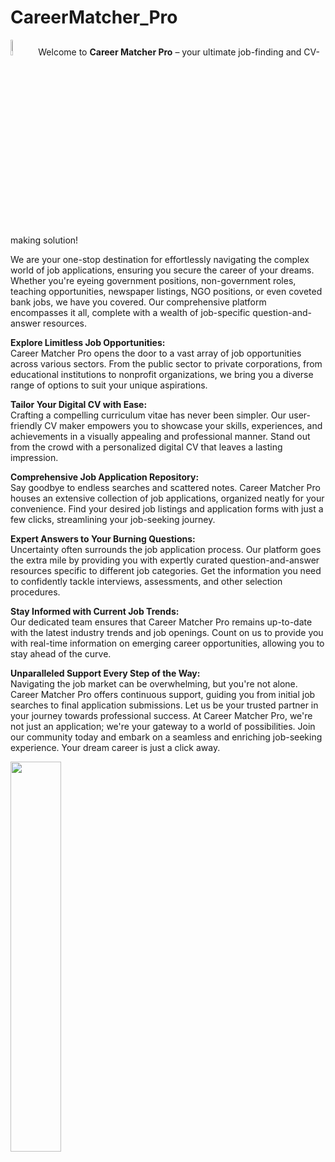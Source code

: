 # CareerMatcher_Pro
<img src="https://github.com/zobayerdev/Career_Matcher_Pro/assets/74914169/f911a04c-e825-4be9-b1fe-781e8589a457" width=8% height=8% > Welcome to <b>Career Matcher Pro</b> – your ultimate job-finding and CV-making solution!

We are your one-stop destination for effortlessly navigating the complex world of job applications, ensuring you secure the career of your dreams. Whether you're eyeing government positions, non-government roles, teaching opportunities, newspaper listings, NGO positions, or even coveted bank jobs, we have you covered. Our comprehensive platform encompasses it all, complete with a wealth of job-specific question-and-answer resources.

**Explore Limitless Job Opportunities:**<br>
Career Matcher Pro opens the door to a vast array of job opportunities across various sectors. From the public sector to private corporations, from educational institutions to nonprofit organizations, we bring you a diverse range of options to suit your unique aspirations.

**Tailor Your Digital CV with Ease:**<br>
Crafting a compelling curriculum vitae has never been simpler. Our user-friendly CV maker empowers you to showcase your skills, experiences, and achievements in a visually appealing and professional manner. Stand out from the crowd with a personalized digital CV that leaves a lasting impression.

**Comprehensive Job Application Repository:**<br>
Say goodbye to endless searches and scattered notes. Career Matcher Pro houses an extensive collection of job applications, organized neatly for your convenience. Find your desired job listings and application forms with just a few clicks, streamlining your job-seeking journey.

**Expert Answers to Your Burning Questions:**<br>
Uncertainty often surrounds the job application process. Our platform goes the extra mile by providing you with expertly curated question-and-answer resources specific to different job categories. Get the information you need to confidently tackle interviews, assessments, and other selection procedures.

**Stay Informed with Current Job Trends:**<br>
Our dedicated team ensures that Career Matcher Pro remains up-to-date with the latest industry trends and job openings. Count on us to provide you with real-time information on emerging career opportunities, allowing you to stay ahead of the curve.

**Unparalleled Support Every Step of the Way:**<br>
Navigating the job market can be overwhelming, but you're not alone. Career Matcher Pro offers continuous support, guiding you from initial job searches to final application submissions. Let us be your trusted partner in your journey towards professional success. At Career Matcher Pro, we're not just an application; we're your gateway to a world of possibilities. Join our community today and embark on a seamless and enriching job-seeking experience. Your dream career is just a click away.

<img src="https://github.com/zobayerdev/Career_Matcher_Pro/assets/74914169/f911a04c-e825-4be9-b1fe-781e8589a457" width=40% height=40% >
